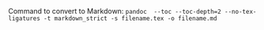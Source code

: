 Command to convert to Markdown: `pandoc  --toc --toc-depth=2 --no-tex-ligatures -t markdown_strict -s filename.tex -o filename.md`
